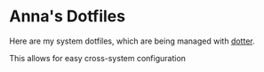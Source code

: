 # Anna's Dotfiles

Here are my system dotfiles, which are being managed with
[dotter](https://github.com/SuperCuber/dotter/).

This allows for easy cross-system configuration
